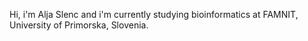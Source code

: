 Hi, i'm Alja Slenc and i'm currently studying bioinformatics at FAMNIT, University of Primorska, Slovenia. 
